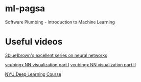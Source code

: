 # ml-pagsa
Software Plumbing - Introduction to Machine Learning


# Useful videos

[3blue1brown's excellent series on neural networks](https://www.3blue1brown.com/topics/neural-networks)

[vcubingx NN visualization part I](https://youtu.be/UOvPeC8WOt8)
[vcubingx NN visualization part II](https://youtu.be/-at7SLoVK_I)

[NYU Deep Learning Course](https://www.youtube.com/playlist?list=PLLHTzKZzVU9e6xUfG10TkTWApKSZCzuBI)
